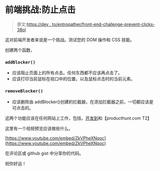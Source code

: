 # 前端挑战:防止点击

> 原文:[https://dev . to/entropather/front-end-challenge-prevent-clicks-38ol](https://dev.to/entrptaher/front-end-challenge-prevent-clicks-38ol)

这对前端开发者来说是一个挑战。测试您的 DOM 操作和 CSS 技能。

创建两个函数，

### [](#-raw-addblocker-endraw-)`addBlocker()`

*   应该阻止页面上的所有点击。任何东西都不应该再点击了。
*   应该打印当前鼠标在视口中的位置，以及鼠标点击时的当前元素。

### [](#-raw-removeblocker-endraw-)`removeBlocker()`

*   应该删除由 addBlocker()创建的拦截器，在添加拦截器之前，一切都应该是可点击的。

这两个功能应该在任何网站上工作，包括，[开发到](http://dev.to)和【producthunt.com T2】

这里有一个视频预览应该做些什么。

[https://www.youtube.com/embed/ZkVPheXNqoc](https://www.youtube.com/embed/ZkVPheXNqoc)

在评论区或 github gist 中分享你的代码。

祝你好运！